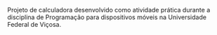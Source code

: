 Projeto de calculadora desenvolvido como atividade prática durante a disciplina de Programação para dispositivos móveis na Universidade Federal de Viçosa.
